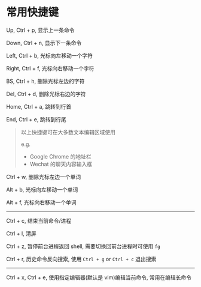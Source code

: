 # 常用快捷键

Up, Ctrl + p, 显示上一条命令

Down, Ctrl + n, 显示下一条命令

Left, Ctrl + b, 光标向左移动一个字符

Right, Ctrl + f, 光标向右移动一个字符

BS, Ctrl + h, 删除光标左边的字符

Del, Ctrl + d, 删除光标右边的字符

Home, Ctrl + a, 跳转到行首

End, Ctrl + e, 跳转到行尾

> 以上快捷键可在大多数文本编辑区域使用
>
> e.g.
>
> - Google Chrome 的地址栏
> - Wechat 的聊天内容输入框

Ctrl + w, 删除光标左边一个单词

Alt + b, 光标向左移动一个单词

Alt + f, 光标向右移动一个单词

---

Ctrl + c, 结束当前命令/进程

Ctrl + l, 清屏

Ctrl + z, 暂停前台进程返回 shell, 需要切换回前台进程时可使用 `fg`

Ctrl + r, 历史命令反向搜索, 使用 `Ctrl + g` or `Ctrl + c` 退出搜索

---

Ctrl + x, Ctrl + e, 使用指定编辑器(默认是 vim)编辑当前命令, 常用在编辑长命令
